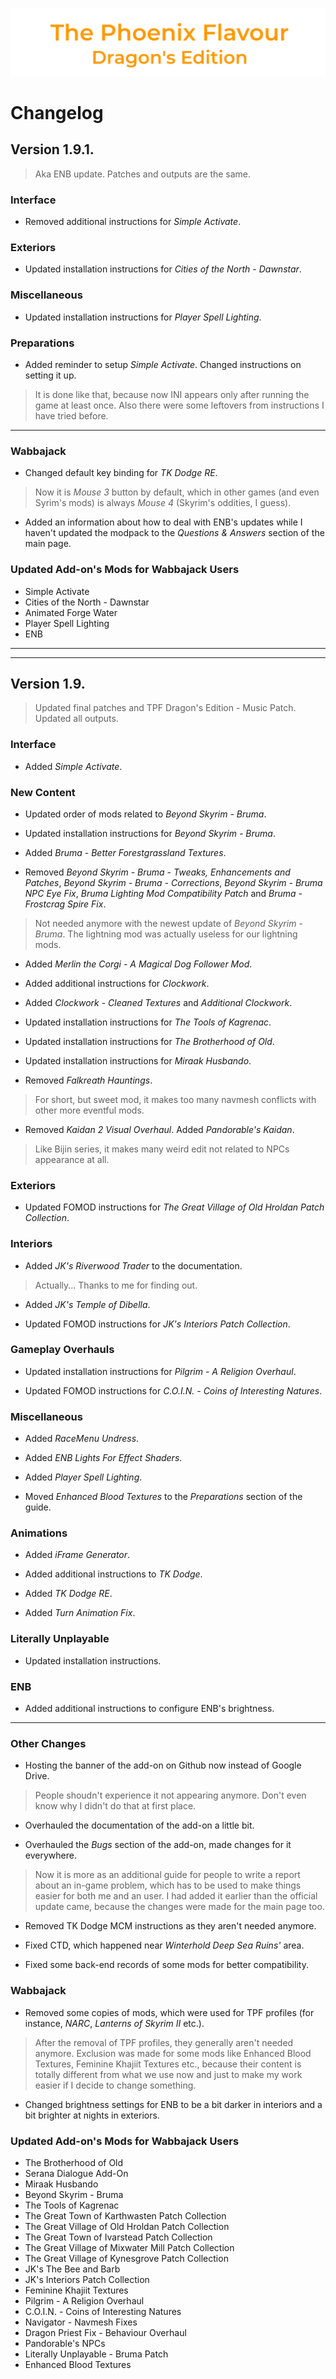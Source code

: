 ![image](images/Banner.png)

# Changelog

## Version 1.9.1.

> Aka ENB update. Patches and outputs are the same.

### Interface

* Removed additional instructions for _Simple Activate_.

### Exteriors

* Updated installation instructions for _Cities of the North - Dawnstar_.

### Miscellaneous

* Updated installation instructions for _Player Spell Lighting_.

### Preparations

* Added reminder to setup _Simple Activate_. Changed instructions on setting it up.

> It is done like that, because now INI appears only after running the game at least once. Also there were some leftovers from instructions I have tried before.

---

### Wabbajack

* Changed default key binding for _TK Dodge RE_.

> Now it is _Mouse 3_ button by default, which in other games (and even Syrim's mods) is always _Mouse 4_ (Skyrim's oddities, I guess).

* Added an information about how to deal with ENB's updates while I haven't updated the modpack to the _Questions & Answers_ section of the main page.

### Updated Add-on's Mods for Wabbajack Users

* Simple Activate
* Cities of the North - Dawnstar
* Animated Forge Water
* Player Spell Lighting
* ENB

---
---

## Version 1.9.

> Updated final patches and TPF Dragon's Edition - Music Patch. Updated all outputs.

### Interface

* Added _Simple Activate_.

### New Content

* Updated order of mods related to _Beyond Skyrim - Bruma_.

* Updated installation instructions for _Beyond Skyrim - Bruma_.

* Added _Bruma - Better Forestgrassland Textures_.

* Removed _Beyond Skyrim - Bruma - Tweaks, Enhancements and Patches_, _Beyond Skyrim - Bruma - Corrections_, _Beyond Skyrim - Bruma NPC Eye Fix_, _Bruma Lighting Mod Compatibility Patch_ and _Bruma - Frostcrag Spire Fix_.

> Not needed anymore with the newest update of _Beyond Skyrim - Bruma_. The lightning mod was actually useless for our lightning mods.

* Added _Merlin the Corgi - A Magical Dog Follower Mod_.

* Added additional instructions for _Clockwork_.

* Added _Clockwork - Cleaned Textures_ and _Additional Clockwork_.

* Updated installation instructions for _The Tools of Kagrenac_.

* Updated installation instructions for _The Brotherhood of Old_.

* Updated installation instructions for _Miraak Husbando_.

* Removed _Falkreath Hauntings_.

> For short, but sweet mod, it makes too many navmesh conflicts with other more eventful mods.

* Removed _Kaidan 2 Visual Overhaul_. Added _Pandorable's Kaidan_.

> Like Bijin series, it makes many weird edit not related to NPCs appearance at all.

### Exteriors

* Updated FOMOD instructions for _The Great Village of Old Hroldan Patch Collection_.

### Interiors

* Added _JK's Riverwood Trader_ to the documentation.

> Actually... Thanks to me for finding out.

* Added _JK's Temple of Dibella_.

* Updated FOMOD instructions for _JK's Interiors Patch Collection_.

### Gameplay Overhauls

* Updated installation instructions for _Pilgrim - A Religion Overhaul_.

* Updated FOMOD instructions for _C.O.I.N. - Coins of Interesting Natures_.

### Miscellaneous

* Added _RaceMenu Undress_.

* Added _ENB Lights For Effect Shaders_.

* Added _Player Spell Lighting_.

* Moved _Enhanced Blood Textures_ to the _Preparations_ section of the guide.

### Animations

* Added _iFrame Generator_.

* Added additional instructions to _TK Dodge_.

* Added _TK Dodge RE_.

* Added _Turn Animation Fix_.

### Literally Unplayable

* Updated installation instructions.

### ENB

* Added additional instructions to configure ENB's brightness.

---

### Other Changes

* Hosting the banner of the add-on on Github now instead of Google Drive.

> People shoudn't experience it not appearing anymore. Don't even know why I didn't do that at first place.

* Overhauled the documentation of the add-on a little bit.

* Overhauled the _Bugs_ section of the add-on, made changes for it everywhere.

> Now it is more as an additional guide for people to write a report about an in-game problem, which has to be used to make things easier for both me and an user. I had added it earlier than the official update came, because the changes were made for the main page too. 

* Removed TK Dodge MCM instructions as they aren't needed anymore.

* Fixed CTD, which happened near _Winterhold Deep Sea Ruins'_ area.

* Fixed some back-end records of some mods for better compatibility.

### Wabbajack

* Removed some copies of mods, which were used for TPF profiles (for instance, _NARC_, _Lanterns of Skyrim II_ etc.).

> After the removal of TPF profiles, they generally aren't needed anymore. Exclusion was made for some mods like Enhanced Blood Textures, Feminine Khajiit Textures etc., because their content is totally different from what we use now and just to make my work easier if I decide to change something.

* Changed brightness settings for ENB to be a bit darker in interiors and a bit brighter at nights in exteriors.

### Updated Add-on's Mods for Wabbajack Users

* The Brotherhood of Old
* Serana Dialogue Add-On
* Miraak Husbando
* Beyond Skyrim - Bruma
* The Tools of Kagrenac
* The Great Town of Karthwasten Patch Collection
* The Great Village of Old Hroldan Patch Collection
* The Great Town of Ivarstead Patch Collection
* The Great Village of Mixwater Mill Patch Collection
* The Great Village of Kynesgrove Patch Collection
* JK's The Bee and Barb
* JK's Interiors Patch Collection
* Feminine Khajiit Textures
* Pilgrim - A Religion Overhaul
* C.O.I.N. - Coins of Interesting Natures
* Navigator - Navmesh Fixes
* Dragon Priest Fix - Behaviour Overhaul
* Pandorable's NPCs
* Literally Unplayable - Bruma Patch
* Enhanced Blood Textures
